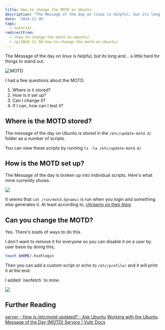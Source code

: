 ```yaml
---
title: How to change the MOTD on Ubuntu
description: "The Message of the day on linux is helpful, but its long and... a little hard for things to stand out.\r\n\r\n!MOTD\r\n\r\nI had a few questions about the MOTD.\r\n\r\n1..."
date: '2024-11-30'
tags:
  - tutorial
redirectFrom:
  - /how-to-change-the-motd-on-ubuntu/
  - /p/2024-11-30-how-to-change-the-motd-on-ubuntu/
---
```


The Message of the day on linux is helpful, but its long and... a little hard for things to stand out.

![MOTD](/assets/images/ubuntu-default-motd.png)

I had a few questions about the MOTD.

1. Where is it stored?
2. How is it set up?
3. Can I change it?
4. If I can, how can I test it?

## Where is the MOTD stored?

The message of the day on Ubuntu is stored in the `/etc/update-motd.d/` folder as a number of scripts.

You can view these scripts by running `ls -la /etc/update-motd.d/`

## How is the MOTD set up?

The Message of the day is broken up into individual scripts.
Here's what mine currently shows.

![](/assets/images/ubuntu-motd-explained.png)

It seems that `cat /run/motd.dynamic` is run when you login and something else generates it.  At least according to, [chriserin on their blog](https://til.hashrocket.com/posts/rymit7rzif-view-the-motd-after-login-in-ubuntu).

## Can you change the MOTD?

Yes.  There's loads of ways to do this.

I don't want to remove it for everyone so you can disable it on a user by user basis by doing this;

```bash
touch $HOME/.hushlogin
```

Then you can add a custom script or echo to `/etc/profile/` and it will print it at the end.

I added \`neofetch\` to mine.

![](/assets/images/ubuntu-motd-custom-example.png)

## Further Reading

[server - How is /etc/motd updated? - Ask Ubuntu](https://askubuntu.com/questions/105689/how-is-etc-motd-updated)
[Working with the Ubuntu Message of the Day (MOTD) Service | Vultr Docs](https://docs.vultr.com/working-with-the-ubuntu-message-of-the-day-motd-service)